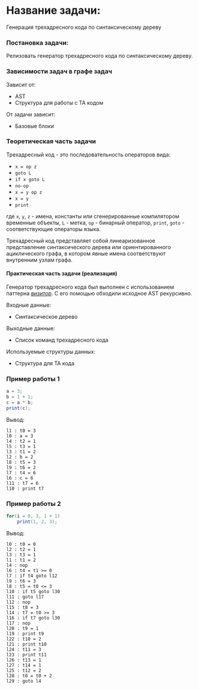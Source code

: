 # Название задачи: 

Генерация трехадресного кода по синтаксическому дереву

### Постановка задачи: 

Релизовать генератор трехадресного кода по синтаксическому дереву. 

### Зависимости задач в графе задач

Зависит от:
* AST
* Структура для работы с ТА кодом

От задачи зависит:
* Базовые блоки

### Теоретическая часть задачи

Трехадресный код - это последовательность операторов вида:

* `x = op z`
* `goto L`
* `if x goto L`
* `no-op`
* `x = y op z`
* `x = y`
* `print`

где `x`, `y`, `z` - имена, константы или сгенерированные компилятором временные объекты, `L` - метка, `op` - бинарный оператор, `print`, `goto` - соответствующие операторы языка.

Трехадресный код представляет собой линеаризованное представление синтаксического дерева или ориентированного ациклического графа, в котором явные имена соответствуют внутренним узлам графа. 

#### Практическая часть задачи (реализация)

Генератор трехадресного кода был выполнен с использованием паттерна [*визитор*](https://en.wikipedia.org/wiki/Visitor_pattern). С его помощью обходили исходное AST рекурсивно.

Входные данные:
 - Синтаксическое дерево

Выходные данные:
 - Список команд трехадресного кода

Используемые структуры данных:
 - Структура для ТА кода

### Пример работы 1

``` C#
a = 3;
b = 1 + 1;
c = a * b;
print(c);
```

Вывод:
```
l1 : t0 = 3
l0 : a = 3
l4 : t2 = 1
l5 : t3 = 1
l3 : t1 = 2
l2 : b = 2
l8 : t5 = 3
l9 : t6 = 2
l7 : t4 = 6
l6 : c = 6
l11 : t7 = 6
l10 : print t7 
```

### Пример работы 2

``` C#
for(i = 0, 3, 1 + 1)
    print(1, 2, 3);
```

Вывод:
```
l0 : t0 = 0
l2 : t2 = 1
l3 : t3 = 1
l1 : t1 = 2
l4 : nop
l6 : t4 = t1 >= 0
l7 : if t4 goto l12
l9 : t6 = 3
l8 : t5 = t0 <= 3
l10 : if t5 goto l30
l11 : goto l17
l12 : nop
l15 : t8 = 3
l14 : t7 = t0 >= 3
l16 : if t7 goto l30
l17 : nop
l20 : t9 = 1
l19 : print t9
l22 : t10 = 2
l21 : print t10
l24 : t11 = 3
l23 : print t11 
l26 : t13 = 1
l27 : t14 = 1
l25 : t12 = 2
l28 : t0 = t0 + 2
l29 : goto l4
```
